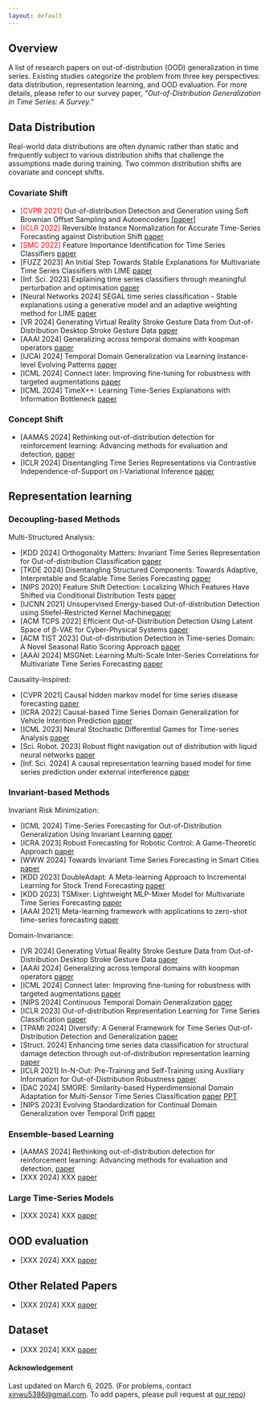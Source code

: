 ```yaml
---
layout: default
---
```

<!-- Text can be **bold**, _italic_, or ~~strikethrough~~. -->

<!-- [Link to another page](./another-page.html). -->

## Overview
A list of research papers on out-of-distribution (OOD) generalization in time series. Existing studies categorize the problem from three key perspectives: data distribution, representation learning, and OOD evaluation. For more details, please refer to our survey paper, *"Out-of-Distribution Generalization in Time Series: A Survey."*

## Data Distribution
Real-world data distributions are often dynamic rather than static and frequently subject to various distribution shifts that challenge the assumptions made during training. Two common distribution shifts are covariate and concept shifts.

### Covariate Shift

*  <span style="color:red;">[CVPR 2021]</span> Out-of-distribution Detection and Generation using Soft Brownian Offset Sampling and Autoencoders <a href="https://openaccess.thecvf.com/content/CVPR2021W/SAIAD/papers/Moller_Out-of-Distribution_Detection_and_Generation_Using_Soft_Brownian_Offset_Sampling_and_CVPRW_2021_paper.pdf">[paper]</a>
*   <span style="color:red;">[ICLR 2022]</span> Reversible Instance Normalization for Accurate Time-Series Forecasting against Distribution Shift <span style="color:blue;">[paper](https://openreview.net/pdf?id=cGDAkQo1C0p)</span> 
*   <span style="color:red;">[SMC 2022]</span> Feature Importance Identification for Time Series Classifiers [paper](https://ieeexplore.ieee.org/stamp/stamp.jsp?tp=&arnumber=9945205)
*   [FUZZ 2023] An Initial Step Towards Stable Explanations for Multivariate Time Series Classifiers with LIME [paper](https://ieeexplore.ieee.org/stamp/stamp.jsp?tp=&arnumber=10309814)
*   [Inf. Sci. 2023] Explaining time series classifiers through meaningful perturbation and optimisation [paper](https://www.sciencedirect.com/science/article/pii/S0020025523009192)
*   [Neural Networks 2024] SEGAL time series classification - Stable explanations using a generative model and an adaptive weighting method for LIME [paper](https://www.sciencedirect.com/science/article/pii/S0893608024002697/pdfft?md5=3f81e6d7a6bddcb6857d94aa6ab04937&pid=1-s2.0-S0893608024002697-main.pdf)
*   [VR 2024] Generating Virtual Reality Stroke Gesture Data from Out-of-Distribution Desktop Stroke Gesture Data [paper](https://ieeexplore.ieee.org/stamp/stamp.jsp?tp=&arnumber=10494175)
*   [AAAI 2024] Generalizing across temporal domains with koopman operators [paper](https://ojs.aaai.org/index.php/AAAI/article/view/29604/31020)
*   [IJCAI 2024] Temporal Domain Generalization via Learning Instance-level Evolving Patterns [paper](https://www.ijcai.org/proceedings/2024/0470.pdf)
*   [ICML 2024] Connect later: Improving fine-tuning for robustness with targeted augmentations [paper](https://openreview.net/pdf?id=Uz4Qr40Y3C)
*   [ICML 2024] TimeX++: Learning Time-Series Explanations with Information Bottleneck [paper](https://openreview.net/pdf?id=t6dBpwkbea)

### Concept Shift

*   [AAMAS 2024] Rethinking out-of-distribution detection for reinforcement learning: Advancing methods for evaluation and detection, [paper](https://www.ifaamas.org/Proceedings/aamas2024/pdfs/p1445.pdf)
*   [ICLR 2024] Disentangling Time Series Representations via Contrastive Independence-of-Support on l-Variational Inference [paper](https://openreview.net/pdf?id=iI7hZSczxE)

## Representation learning


### Decoupling-based Methods
Multi-Structured Analysis:
*   [KDD 2024] Orthogonality Matters: Invariant Time Series Representation for Out-of-distribution Classification [paper](https://dl.acm.org/doi/pdf/10.1145/3637528.3671768)
*   [TKDE 2024] Disentangling Structured Components: Towards Adaptive, Interpretable and Scalable Time Series Forecasting [paper](https://ieeexplore.ieee.org/stamp/stamp.jsp?arnumber=10457027)
*   [NIPS 2020] Feature Shift Detection: Localizing Which Features Have Shifted via Conditional Distribution Tests [paper](https://proceedings.neurips.cc/paper/2020/file/e2d52448d36918c575fa79d88647ba66-Paper.pdf)
*   [IJCNN 2021] Unsupervised Energy-based Out-of-distribution Detection using Stiefel-Restricted Kernel Machine[paper](https://ieeexplore.ieee.org/stamp/stamp.jsp?arnumber=9533706)
*   [ACM TCPS 2022] Efficient Out-of-Distribution Detection Using Latent Space of β-VAE for Cyber-Physical Systems [paper](https://dl.acm.org/doi/pdf/10.1145/3491243)
*   [ACM TIST 2023] Out-of-distribution Detection in Time-series Domain: A Novel Seasonal Ratio Scoring Approach [paper](https://dl.acm.org/doi/pdf/10.1145/3630633)
*   [AAAI 2024] MSGNet: Learning Multi-Scale Inter-Series Correlations for Multivariate Time Series Forecasting [paper](https://ojs.aaai.org/index.php/AAAI/article/view/28991/29883)

Causality-Inspired:
*   [CVPR 2021] Causal hidden markov model for time series disease forecasting [paper](https://openaccess.thecvf.com/content/CVPR2021/papers/Li_Causal_Hidden_Markov_Model_for_Time_Series_Disease_Forecasting_CVPR_2021_paper.pdf)
*   [ICRA 2022] Causal-based Time Series Domain Generalization for Vehicle Intention Prediction [paper](https://ieeexplore.ieee.org/stamp/stamp.jsp?arnumber=9812188)
*   [ICML 2023] Neural Stochastic Differential Games for Time-series Analysis [paper](https://proceedings.mlr.press/v202/park23j/park23j.pdf)
*   [Sci. Robot. 2023] Robust flight navigation out of distribution with liquid
neural networks [paper](https://cap.csail.mit.edu/sites/default/files/research-pdfs/Robust%20flight%20navigation%20out%20of%20distribution%20with%20liquid%20neural%20networks.pdf)
*   [Inf. Sci. 2024] A causal representation learning based model for time series prediction under external interference [paper](https://www.sciencedirect.com/science/article/abs/pii/S002002552400183X)


### Invariant-based Methods
Invariant Risk Minimization:

*   [ICML 2024] Time-Series Forecasting for Out-of-Distribution Generalization Using Invariant Learning [paper](https://openreview.net/pdf?id=SMUXPVKUBg)
*   [ICRA 2023] Robust Forecasting for Robotic Control: A Game-Theoretic Approach [paper](https://ieeexplore.ieee.org/stamp/stamp.jsp?arnumber=10160721)
*   [WWW 2024] Towards Invariant Time Series Forecasting in Smart Cities [paper](https://dl.acm.org/doi/proceedings/10.1145/3589335?tocHeading=heading10)
*   [KDD 2023] DoubleAdapt: A Meta-learning Approach to Incremental Learning for Stock Trend Forecasting [paper](https://dl.acm.org/doi/pdf/10.1145/3580305.3599315)
*   [KDD 2023] TSMixer: Lightweight MLP-Mixer Model for Multivariate Time Series Forecasting [paper](https://dl.acm.org/doi/pdf/10.1145/3580305.3599533)
*   [AAAI 2021] Meta-learning framework with applications to zero-shot time-series forecasting [paper](https://ojs.aaai.org/index.php/AAAI/article/view/17115/16922)

Domain-Invariance:
*   [VR 2024] Generating Virtual Reality Stroke Gesture Data from Out-of-Distribution Desktop Stroke Gesture Data [paper](https://ieeexplore.ieee.org/stamp/stamp.jsp?tp=&arnumber=10494175)
*   [AAAI 2024] Generalizing across temporal domains with koopman operators [paper](https://ojs.aaai.org/index.php/AAAI/article/view/29604/31020)
*   [ICML 2024] Connect later: Improving fine-tuning for robustness with targeted augmentations [paper](https://openreview.net/pdf?id=Uz4Qr40Y3C)
*   [NIPS 2024] Continuous Temporal Domain Generalization [paper](https://openreview.net/pdf?id=G24fOpC3JE)
*   [ICLR 2023] Out-of-distribution Representation Learning for Time Series Classification [paper](https://openreview.net/pdf?id=gUZWOE42l6Q)
*   [TPAMI 2024] Diversify: A General Framework for Time Series Out-of-Distribution Detection and Generalization [paper](https://ieeexplore.ieee.org/stamp/stamp.jsp?tp=&arnumber=10402053)
*   [Struct. 2024] Enhancing time series data classification for structural damage detection through out-of-distribution representation learning [paper](https://www.sciencedirect.com/science/article/abs/pii/S2352012424009184)
*   [ICLR 2021] In-N-Out: Pre-Training and Self-Training using Auxiliary Information for Out-of-Distribution Robustness [paper](https://openreview.net/pdf?id=jznizqvr15J)
*   [DAC 2024] SMORE: Similarity-based Hyperdimensional Domain Adaptation for Multi-Sensor Time Series Classification [paper](https://dl.acm.org/doi/pdf/10.1145/3649329.3658477) [PPT](https://bpb-us-e2.wpmucdn.com/sites.uci.edu/dist/9/5133/files/2024/07/DAC_2024.pdf)
*   [NIPS 2023] Evolving Standardization for Continual Domain Generalization over Temporal Drift [paper](https://proceedings.neurips.cc/paper_files/paper/2023/file/459a911eb49cd2e0192055ee156d04e5-Paper-Conference.pdf)



### Ensemble-based Learning

*   [AAMAS 2024] Rethinking out-of-distribution detection for reinforcement learning: Advancing methods for evaluation and detection, [paper](https://www.ifaamas.org/Proceedings/aamas2024/pdfs/p1445.pdf)
*   [XXX 2024] XXX [paper](XXX)


### Large Time-Series Models

*   [XXX 2024] XXX [paper](XXX)

## OOD evaluation

*   [XXX 2024] XXX [paper](XXX)


## Other Related Papers

*   [XXX 2024] XXX [paper](XXX)


## Dataset

*   [XXX 2024] XXX [paper](XXX)

#### Acknowledgement

Last updated on March 6, 2025. (For problems, contact xinwu5386@gmail.com. To add papers, please pull request at <a href="https://github.com/tsood-generalization/tsood-generalization.github.io">our repo</a>)

<div style="width: 200px; height: 150px; margin: 0 auto;">
<!-- Map Widget -->
<!-- <script type="text/javascript" id="clustrmaps" src="//clustrmaps.com/map_v2.js?d=q6eVgeaBn-p2jkFoYf-6vSskb8SxHJqWuia9GW0Q_AE&cl=ffffff&w=a"></script> -->
<!-- Globe Widget -->
  <script type="text/javascript" id="clstr_globe" src="//clustrmaps.com/globe.js?d=q6eVgeaBn-p2jkFoYf-6vSskb8SxHJqWuia9GW0Q_AE"></script>
</div>